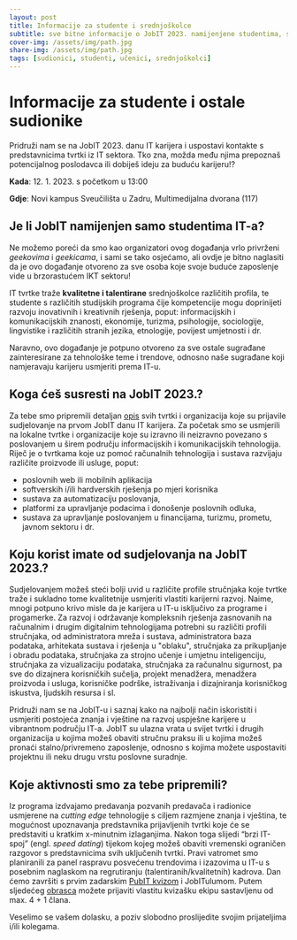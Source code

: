 ```yaml
---
layout: post
title: Informacije za studente i srednjoškolce
subtitle: sve bitne informacije o JobIT 2023. namijenjene studentima, srednjoškolcima, nastavnicima i ostalim zainteresiranim sugrađanima
cover-img: /assets/img/path.jpg
share-img: /assets/img/path.jpg
tags: [sudionici, studenti, učenici, srednjoškolci]
---
```


# Informacije za studente i ostale sudionike

Pridruži nam se na JobIT 2023. danu IT karijera i uspostavi kontakte s predstavnicima tvrtki iz IT sektora. Tko zna, možda među njima prepoznaš potencijalnog poslodavca ili dobiješ ideju za buduću karijeru!?

**Kada**: 12. 1. 2023. s početkom u 13:00

**Gdje**: Novi kampus Sveučilišta u Zadru, Multimedijalna dvorana (117)

## Je li JobIT namijenjen samo studentima IT-a?

Ne možemo poreći da smo kao organizatori ovog događanja vrlo privrženi *geekovima* i *geekicama*, i sami se tako osjećamo, ali ovdje je bitno naglasiti da je ovo događanje otvoreno za sve osoba koje svoje buduće zaposlenje vide u brzorastućem IKT sektoru! 

IT tvrtke traže **kvalitetne i talentirane** srednjoškolce različitih profila, te studente s različitih studijskih programa čije kompetencije mogu doprinijeti razvoju inovativnih i kreativnih rješenja, poput: informacijskih i komunikacijskih znanosti, ekonomije, turizma, psihologije, sociologije, lingvistike i različitih stranih jezika, etnologije, povijest umjetnosti i dr.

Naravno, ovo događanje je potpuno otvoreno za sve ostale sugrađane zainteresirane za tehnološke teme i trendove, odnosno naše sugrađane koji namjeravaju karijeru usmjeriti prema IT-u. 

## Koga ćeš susresti na JobIT 2023.?

Za tebe smo pripremili detaljan [opis](#) svih tvrtki i organizacija koje su prijavile sudjelovanje na prvom JobIT danu IT karijera. Za početak smo se usmjerili na lokalne tvrtke i organizacije koje su izravno ili neizravno povezano s poslovanjem u širem području informacijskih i komunikacijskih tehnologija. Riječ je o tvrtkama koje uz pomoć računalnih tehnologija i sustava razvijaju različite proizvode ili usluge, poput: 
- poslovnih web ili mobilnih aplikacija
- softverskih i/ili hardverskih rješenja po mjeri korisnika
- sustava za automatizaciju poslovanja, 
- platformi za upravljanje podacima i donošenje poslovnih odluka, 
- sustava za upravljanje poslovanjem u financijama, turizmu, prometu, javnom sektoru i dr.

## Koju korist imate od sudjelovanja na JobIT 2023.?

Sudjelovanjem možeš steći bolji uvid u različite profile stručnjaka koje tvrtke traže i sukladno tome kvalitetnije usmjeriti vlastiti karijerni razvoj.  Naime, mnogi potpuno krivo misle da je karijera u IT-u isključivo za programe i progamerke. Za razvoj i održavanje kompleksnih rješenja zasnovanih na računalnim i drugim digitalnim tehnologijama potrebni su različiti profili stručnjaka, od administratora mreža i sustava, administratora baza podataka, arhitekata sustava i rješenja u "oblaku", stručnjaka za prikupljanje i obradu podataka, stručnjaka za strojno učenje i umjetnu inteligenciju, stručnjaka za vizualizaciju podataka, stručnjaka za računalnu sigurnost, pa sve do dizajnera korisničkih sučelja, projekt menadžera, menadžera proizvoda i usluga, korisničke podrške, istraživanja i dizajniranja korisničkog iskustva, ljudskih resursa i sl. 

Pridruži nam se na JobIT-u i saznaj kako na najbolji način iskoristiti i usmjeriti postojeća znanja i vještine na razvoj uspješne karijere u vibrantnom području IT-a. JobIT su ulazna vrata u svijet tvrtki i drugih organizacija u kojima možeš obaviti stručnu praksu ili u kojima možeš pronaći stalno/privremeno zaposlenje, odnosno s kojima možete uspostaviti projektnu ili neku drugu vrstu poslovne suradnje.

## Koje aktivnosti smo za tebe pripremili?

Iz programa izdvajamo predavanja pozvanih predavača i radionice usmjerene na *cutting edge* tehnologije s ciljem razmjene znanja i vještina, te mogućnost upoznavanja predstavnika prijavljenih tvrtki koje će se predstaviti u kratkim x-minutnim izlaganjima. Nakon toga slijedi “brzi IT-spoj” (engl. *speed dating*) tijekom kojeg možeš obaviti vremenski ograničen razgovor s predstavnicima svih uključenih tvrtki. Pravi vatromet smo planiranili za panel raspravu posvećenu trendovima i izazovima u IT-u s posebnim naglaskom na regrutiranju (talentiranih/kvalitetnih) kadrova. Dan ćemo završiti s prvim zadarskim [PubIT kvizom](https://forms.gle/qq7yQQ3BnE8frREM6) i JobITulumom. Putem sljedećeg [obrasca](https://forms.gle/qq7yQQ3BnE8frREM6) možete prijaviti vlastitu kvizašku ekipu sastavljenu od max. 4 + 1 člana.

Veselimo se vašem dolasku, a poziv slobodno proslijedite svojim prijateljima i/ili kolegama.
